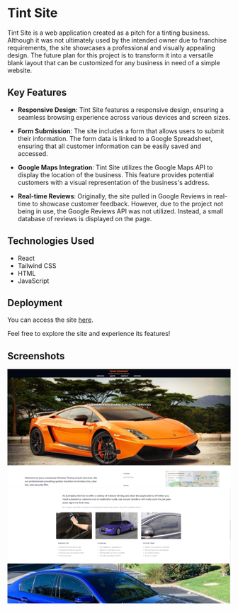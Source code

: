 # Tint Site

Tint Site is a web application created as a pitch for a tinting business. Although it was not ultimately used by the intended owner due to franchise requirements, the site showcases a professional and visually appealing design. The future plan for this project is to transform it into a versatile blank layout that can be customized for any business in need of a simple website.

## Key Features

- **Responsive Design**: Tint Site features a responsive design, ensuring a seamless browsing experience across various devices and screen sizes.

- **Form Submission**: The site includes a form that allows users to submit their information. The form data is linked to a Google Spreadsheet, ensuring that all customer information can be easily saved and accessed.

- **Google Maps Integration**: Tint Site utilizes the Google Maps API to display the location of the business. This feature provides potential customers with a visual representation of the business's address.

- **Real-time Reviews**: Originally, the site pulled in Google Reviews in real-time to showcase customer feedback. However, due to the project not being in use, the Google Reviews API was not utilized. Instead, a small database of reviews is displayed on the page.

## Technologies Used

- React
- Tailwind CSS
- HTML
- JavaScript

## Deployment

You can access the site [here](https://davids-tint-site.netlify.app).

Feel free to explore the site and experience its features!

## Screenshots

![Screenshot 1](/screenshots/screenshot1.JPG)
![Screenshot 2](/screenshots/screenshot2.JPG)
